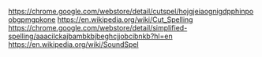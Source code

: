 https://chrome.google.com/webstore/detail/cutspel/hojgjeiaognigdpphinpoobgpmgpkone
  https://en.wikipedia.org/wiki/Cut_Spelling
https://chrome.google.com/webstore/detail/simplified-spelling/aaacilckajbambkbjbeghcjjobcibnkb?hl=en
  https://en.wikipedia.org/wiki/SoundSpel

